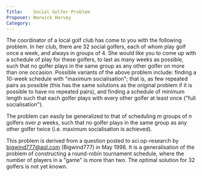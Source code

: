 ```yaml
---
Title:    Social Golfer Problem
Proposer: Warwick Harvey
Category:
---
```



The coordinator of a local golf club has come to you with the following problem. In her club, there are 32 social golfers, each of whom play golf once a week, and always in groups of 4. She would like you to come up with a schedule of play for these golfers, to last as many weeks as possible, such that no golfer plays in the same group as any other golfer on more than one occasion.
Possible variants of the above problem include: finding a 10-week schedule with "maximum socialisation"; that is, as few repeated pairs as possible (this has the same solutions as the original problem if it is possible to have no repeated pairs), and finding a schedule of minimum length such that each golfer plays with every other golfer at least once ("full socialisation").

The problem can easily be generalized to that of scheduling $m$ groups of $n$ golfers over $p$ weeks, such that no golfer plays in the same group as any other golfer twice (i.e. maximum socialisation is achieved).

This problem is derived from a question posted to sci.op-research by
bigwind777@aol.com (Bigwind777) in May 1998. It is a generalisation of the
problem of constructing a
round-robin tournament schedule, where the number
of players in a "game" is
more than two. The optimal solution for 32 golfers is not yet known.
